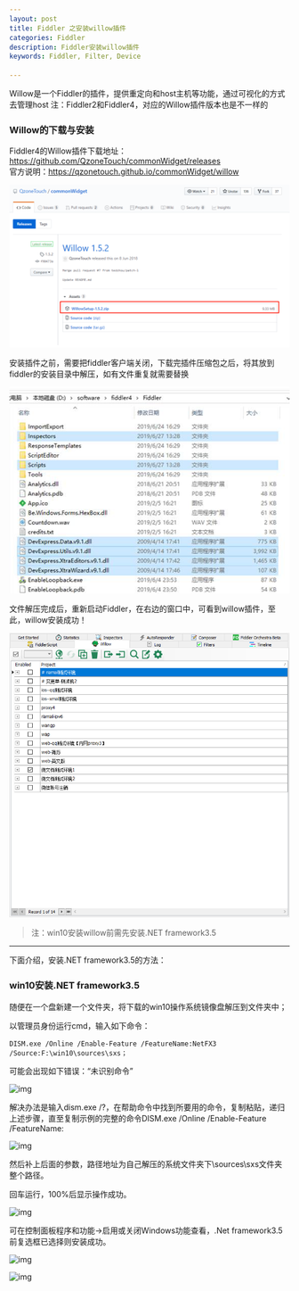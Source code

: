 ```yaml
---
layout: post
title: Fiddler 之安装willow插件
categories: Fiddler
description: Fiddler安装willow插件
keywords: Fiddler, Filter, Device

---
```


Willow是一个Fiddler的插件，提供重定向和host主机等功能，通过可视化的方式去管理host
注：Fiddler2和Fiddler4，对应的Willow插件版本也是不一样的

### Willow的下载与安装

Fiddler4的Willow插件下载地址：https://github.com/QzoneTouch/commonWidget/releases<br/>
官方说明：https://qzonetouch.github.io/commonWidget/willow

![img1](/images/posts/fiddler/2020-05-28-Fiddler-installation-willow-plugin-img1.png)

安装插件之前，需要把fiddler客户端关闭，下载完插件压缩包之后，将其放到fiddler的安装目录中解压，如有文件重复就需要替换

![img](/images/posts/fiddler/2020-05-28-Fiddler-installation-willow-plugin-img2.png)

文件解压完成后，重新启动Fiddler，在右边的窗口中，可看到willow插件，至此，willow安装成功！

![img](/images/posts/fiddler/2020-05-28-Fiddler-installation-willow-plugin-img3.png)



> 注：win10安装willow前需先安装.NET framework3.5

------

下面介绍，安装.NET framework3.5的方法：



### win10安装.NET framework3.5

随便在一个盘新建一个文件夹，将下载的win10操作系统镜像盘解压到文件夹中；

以管理员身份运行cmd，输入如下命令：

```
DISM.exe /Online /Enable-Feature /FeatureName:NetFX3 /Source:F:\win10\sources\sxs；
```

可能会出现如下错误：“未识别命令”

![img](file:///C:\Users\V_ZHYA~1\AppData\Local\Temp\ksohtml15996\wps2.png) 

解决办法是输入dism.exe /?，在帮助命令中找到所要用的命令，复制粘贴，递归上述步骤，直至复制示例的完整的命令DISM.exe /Online /Enable-Feature /FeatureName:

![img](file:///C:\Users\V_ZHYA~1\AppData\Local\Temp\ksohtml15996\wps3.jpg) 

然后补上后面的参数，路径地址为自己解压的系统文件夹下\sources\sxs文件夹整个路径。

回车运行，100%后显示操作成功。

![img](file:///C:\Users\V_ZHYA~1\AppData\Local\Temp\ksohtml15996\wps4.png) 

可在控制面板程序和功能->启用或关闭Windows功能查看，.Net framework3.5前复选框已选择则安装成功。

![img](file:///C:\Users\V_ZHYA~1\AppData\Local\Temp\ksohtml15996\wps5.jpg) 

 ![img](file:///C:\Users\V_ZHYA~1\AppData\Local\Temp\ksohtml15996\wps6.jpg)
